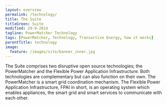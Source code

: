 ```yaml
---
layout: overview
permalink: /technology/
title: The Suite
titleGreen: Suite
modified: 29-9-2014
tagline: PowerMatcher Technology
tags: [PowerMatcher, Technology, Transactive Energy, how it works]
parentTitle: technology
image:
  feature: /images/site/banner_inner.jpg
---
```


The Suite comprises two disruptive open source technologies; the PowerMatcher and the Flexible Power Application Infrastructure. Both technologies are complementary but can also function on their own. The PowerMatcher is a smart grid coordination mechanism. The Flexible Power Application Infrastructure, FPAI in short, is an operating system  which enables appliances, the smart grid and smart services to communicate with each other.



